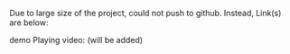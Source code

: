 Due to large size of the project, could not push to github. Instead, Link(s) are below:

demo Playing video:
(will be added)